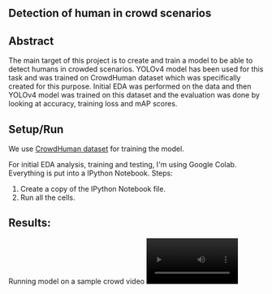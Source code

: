 ## Detection of human in crowd scenarios

## Abstract
The main target of this project is to create and train a model to be able to detect humans in crowded scenarios. YOLOv4 model has been used for this task and was trained on CrowdHuman dataset which was specifically created for this purpose. Initial EDA was performed on the data and then YOLOv4 model was trained on this dataset and the evaluation was done by looking at accuracy, training loss and mAP scores. 

## Setup/Run

We use [CrowdHuman dataset](https://www.crowdhuman.org/) for training the model.

For initial EDA analysis, training and testing, I'm using Google Colab. Everything is put into a IPython Notebook. 
Steps: 
1. Create a copy of the IPython Notebook file.
2. Run all the cells. 


## Results:

Running model on a sample crowd video
<video src='[your URL here](https://github.com/febinfredi/Detection-and-Tracking-of-Humans-in-Crowded-Scenarios/blob/main/test_video.mp4)' width=180/>
